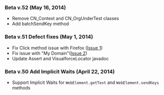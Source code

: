 ### Beta v.52 (May 16, 2014)
* Remove CN_Context and CN_OrgUnderTest classes
* Add batchSendKey method

### Beta v.51 Defect fixes (May 1, 2014)

* Fix Click method issue with Firefox ([Issue 1](https://github.com/ryojiosawa/cinnamon/issues/1))
* Fix issue with "My Domain"([Issue 2](https://github.com/ryojiosawa/cinnamon/issues/2))
* Update Assert and VisualforceLocator javadoc

### Beta v.50 Add Implicit Waits (April 22, 2014)
* Support Implicit Waits for `WebElement.getText` and `WebElement.sendKeys` methods
